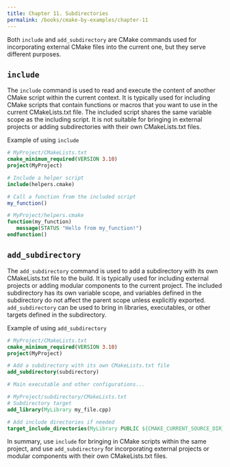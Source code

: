 ```yaml
---
title: Chapter 11. Subdirectories
permalink: /books/cmake-by-examples/chapter-11
---
```


Both `include` and `add_subdirectory` are CMake commands used for incorporating external CMake files into the current one, but they serve different purposes.

## `include`

The `include` command is used to read and execute the content of another CMake script within the current context. It is typically used for including CMake scripts that contain functions or macros that you want to use in the current CMakeLists.txt file. The included script shares the same variable scope as the including script. It is not suitable for bringing in external projects or adding subdirectories with their own CMakeLists.txt files.

Example of using `include`

```cmake
# MyProject/CMakeLists.txt
cmake_minimum_required(VERSION 3.10)
project(MyProject)

# Include a helper script
include(helpers.cmake)

# Call a function from the included script
my_function()
```

```cmake
# MyProject/helpers.cmake
function(my_function)
   message(STATUS "Hello from my_function!")
endfunction()
```

## `add_subdirectory`

The `add_subdirectory` command is used to add a subdirectory with its own CMakeLists.txt file to the build. It is typically used for including external projects or adding modular components to the current project. The included subdirectory has its own variable scope, and variables defined in the subdirectory do not affect the parent scope unless explicitly exported. `add_subdirectory` can be used to bring in libraries, executables, or other targets defined in the subdirectory.

Example of using `add_subdirectory`

```cmake
# MyProject/CMakeLists.txt
cmake_minimum_required(VERSION 3.10)
project(MyProject)

# Add a subdirectory with its own CMakeLists.txt file
add_subdirectory(subdirectory)

# Main executable and other configurations...
```

```cmake
# MyProject/subdirectory/CMakeLists.txt
# Subdirectory target
add_library(MyLibrary my_file.cpp)

# Add include directories if needed
target_include_directories(MyLibrary PUBLIC ${CMAKE_CURRENT_SOURCE_DIR})
```

In summary, use `include` for bringing in CMake scripts within the same project, and use `add_subdirectory` for incorporating external projects or modular components with their own CMakeLists.txt files.
